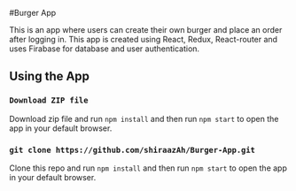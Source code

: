 #Burger App

This is an app where users can create their own burger and place an order after logging in. This app is created using React, Redux, React-router and uses Firabase for database and user authentication. 

## Using the App

### `Download ZIP file`

Download zip file and run ```npm install``` and then run ```npm start``` to open the app in your default browser.  

### `git clone https://github.com/shiraazAh/Burger-App.git`

Clone this repo and run ```npm install``` and then run ```npm start``` to open the app in your default browser. 


